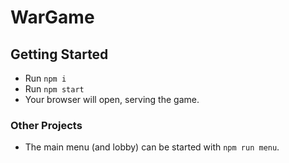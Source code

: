 # WarGame

## Getting Started
- Run `npm i`
- Run `npm start`
- Your browser will open, serving the game.

### Other Projects
- The main menu (and lobby) can be started with `npm run menu`.
